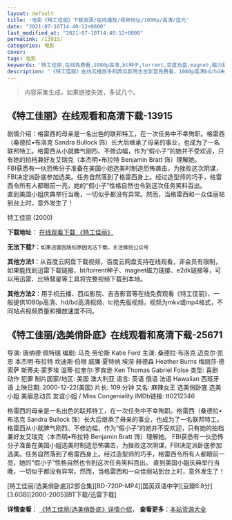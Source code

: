 ```yaml
---
layout: default
title: '电影《特工佳丽》下载资源/在线播放/视频地址/1080p/高清/蓝光'
date: "2021-07-10T14:40:12+0800"
last_modified_at: "2021-07-10T14:40:12+0800"
permalink: /13915/
categories: 电影
cover:
tags: 电影
keywords: '特工佳丽,在线免费看,1080p高清,bt种子,torrent,百度云盘,magnet,磁力链,迅雷下载资源'
description: '《特工佳丽》在线云播放手机西瓜影院吉吉影音免费看，1080p高清bd/hd未删减完整版和tc抢先枪版，mkv/mp4格式，附带bt/torrent种子、magnet/磁力链、百度云盘、网盘资源迅雷下载链接'
---
```


>内容采集生成，如果链接失效，多试几个。


## 《特工佳丽》在线观看和高清下载-13915

剧情介绍：格雷西的母亲是一名出色的联邦特工，在一次任务中不幸殉职。格雷西（桑德拉•布洛克 Sandra Bullock 饰）长大后继承了母亲的事业，也成为了一名联邦特工。格雷西从小就脾气刚烈、不修边幅，作为“假小子”的她并不受欢迎，只有她的拍档兼好友艾瑞克（本杰明•布拉特 Benjamin Bratt 饰）理解她。  　　FBI获悉有一伙恐怖分子准备在美国小姐选美时制造恐怖袭击，为挫败这次阴谋，FBI决定派卧底参加选美。任务自然落到了格雷西身上。经过造型师的巧手，格雷西令所有人都眼前一亮，她的“假小子”性格自然也令到这次任务笑料百出。  　　直到美国小姐庆典举行当晚，一切似乎都没有异常。然而，当格雷西和一众佳丽站到台上时，意外发生了！


特工佳丽 (2000)

**下载地址**： [在线观看下载 《特工佳丽》](https://www.btbtdy.me/btdy/dy5531.html) 


**无法下载?**：`如果迅雷因版权原因无法下载，关注微信公众号 `

**其他方法1**：从百度云网盘下载视频，百度云网盘支持在线观看，非会员有限制，如果能找到迅雷下载链接、bt/torrent种子、magnet磁力链接、e2dk链接等，可以用迅雷、比特彗星等工具将完整视频下载到本地。

**其他方法2**：用手机云播、西瓜影院、吉吉影音等在线免费观看《特工佳丽》，一般提供1080p高清、hd/bd高清视频、tc抢先版视频，视频为mkv或mp4格式，不同站点视频质量和播放速度不同。


## 《特工佳丽/选美俏卧底》在线观看和高清下载-25671

导演: 唐纳德·佩特瑞 编剧: 马克·劳伦斯 Katie Ford 主演: 桑德拉·布洛克 迈克尔·凯恩 本杰明·布拉特 坎迪斯·伯根 威廉·夏特纳 埃涅·赫德森 Heather Burns 梅丽莎·德索萨 斯蒂夫·蒙罗埃 温蒂·拉奎尔·罗宾逊 Ken Thomas Gabriel Folse 类型: 喜剧 动作 犯罪 制片国家/地区: 美国 澳大利亚 语言: 英语 俄语 法语 Hawaiian 西班牙语 上映日期: 2000-12-22(美国) 片长: 109 分钟 又名: 麻辣女王 选美俏卧底 选美小姐 美眉总动员 友谊小姐 / Miss Congeniality IMDb链接: tt0212346

格雷西的母亲是一名出色的联邦特工，在一次任务中不幸殉职。格雷西（桑德拉•布洛克 Sandra Bullock 饰）长大后继承了母亲的事业，也成为了一名联邦特工。格雷西从小就脾气刚烈、不修边幅，作为“假小子”的她并不受欢迎，只有她的拍档兼好友艾瑞克（本杰明•布拉特 Benjamin Bratt 饰）理解她。 FBI获悉有一伙恐怖分子准备在美国小姐选美时制造恐怖袭击，为挫败这次阴谋，FBI决定派卧底参加选美。任务自然落到了格雷西身上。经过造型师的巧手，格雷西令所有人都眼前一亮，她的“假小子”性格自然也令到这次任务笑料百出。 直到美国小姐庆典举行当晚，一切似乎都没有异常。然而，当格雷西和一众佳丽站到台上时，意外发生了！


[特工佳丽/选美俏卧底][2部合集][BD-720P-MP4][国英双语中字][豆瓣6.8分][3.6GB][2000-2005][BT下载/迅雷下载]

**详情查看**： [《特工佳丽/选美俏卧底》详情介绍](/movie/25671/)， **查看更多**：[本站资源大全](/movie/t/all/)

